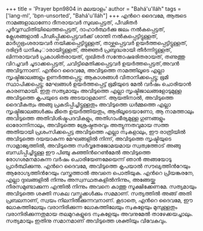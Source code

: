 +++
title = 'Prayer bpn9804 in മലയാളം'
author = "Bahá'u'lláh"
tags = ['lang-ml', 'bpn-unsorted', "Bahá'u'lláh"]
+++
എന്‍റെ ദൈവമേ, ആരുടെ നാമങ്ങളാലാണോ ദീനരായവര്‍ സുഖപ്പെട്ടത്, പീഢിതര്‍ പൂര്‍വ്വസ്ഥിതിയിലെത്തപ്പെട്ടത്, ദാഹാര്‍ത്ഥര്‍ക്കു ജലം നല്‍കപ്പെട്ടത്, ക്ലേശങ്ങളാല്‍ പീഢിപ്പിക്കപ്പെട്ടവര്‍ക്ക് ശാന്തി നല്‍കപ്പെട്ടിട്ടുള്ളത്, മാര്‍ഗ്ഗഭ്രംശരായവര്‍ നയിക്കപ്പെട്ടിട്ടുള്ളത്, താഴ്ത്തപ്പെട്ടവര്‍ ഉയര്‍ത്തപ്പെട്ടിട്ടുള്ളത്, ദരിദ്രര്‍ ധനികډാരായിട്ടുള്ളത്, അജ്ഞര്‍ പ്രബുദ്ധരായി തീര്‍ന്നിട്ടുള്ളത്, ഖിന്നരായവര്‍ പ്രകാശിതരായത്, ദുഃഖിതര്‍ സന്തോഷഭരിതരായത്, തണുത്തു വിറച്ചവര്‍ ചൂടാക്കപ്പെട്ടത്, ചവിട്ടിമെതിക്കപ്പെട്ടവര്‍ ഉയര്‍ത്തപ്പെട്ടത്,അവന്‍ അവിടുന്നാണ്. എന്‍റെ ദൈവമേ, അവിടുത്തെ നാമത്തിലൂടെ എല്ലാ സൃഷ്ടിജാലങ്ങളും ഉണര്‍ത്തപ്പെട്ടു; ആകാശങ്ങള്‍ വിതാനിക്കപ്പെട്ടു; ഭൂമി സ്ഥാപിക്കപ്പെട്ടു; മേഘങ്ങള്‍ ഉയര്‍ത്തപ്പെട്ട് ഭൂമിയുടെ മേല്‍ വര്‍ഷം ചൊരിയാന്‍ കാരണമായി. ഇതു സത്യമായും അവിടുത്തെ എല്ലാ സൃഷ്ടിജാലങ്ങളോടുമുള്ള അവിടുത്തെ കൃപയുടെ ഒരു അടയാളമാണ്.
ആയതിനാല്‍, അവിടുത്തെ ദൈവീകത്വം അങ്ങു പ്രകടിപ്പിച്ചിട്ടുള്ളതും അവിടുത്തെ ധര്‍മ്മത്തെ എല്ലാ സൃഷ്ടിജാലങ്ങള്‍ക്കും മീതെ ഉയര്‍ത്തിയതും, ആരിലൂടെയാണോ, ആ നാമത്താലും അവിടുത്തെ അതിവിശിഷ്ടപദവികളും, അതിഗാംഭീര്യമുള്ള ഗുണങ്ങളും ഓരോന്നിനാലും, അവിടുത്തെ ശ്രേഷ്ഠതരവും അത്യുന്നതവുമായ സത്ത അതിയായി പ്രശംസിക്കപ്പെട്ട അവിടുത്തെ എല്ലാ നډകളാലും, ഈ രാത്രിയില്‍ അവിടുത്തെ ദയയാകുന്ന മേഘങ്ങളില്‍ നിന്ന്, അവിടുത്തെ സൃഷ്ടിയുടെ സാമ്രാജ്യത്തില്‍, അവിടുത്തെ സര്‍വ്വതേജോമയമായ സ്വത്വത്തോട് അങ്ങു ബന്ധിപ്പിച്ചിട്ടുള്ള ഈ പിഞ്ചു കുഞ്ഞിന്‍റെണ്‍മേല്‍ അവിടുത്തെ രോഗശമനമാകുന്ന വര്‍ഷം ചൊരിയേണമേയെന്ന് ഞാന്‍ അങ്ങയോടു പ്രാര്‍ത്ഥിക്കുന്നു. എന്‍റെ ദൈവമേ, അവിടുത്തെ കൃപയാല്‍ സൗഖ്യത്തിന്‍റേയും ആരോഗ്യത്തിന്‍റേയും വസ്ത്രത്താല്‍ അവനെ പൊതിയുക. എന്‍റെ പ്രിയങ്കരനേ, എല്ലാ ദുഃഖങ്ങളില്‍ നിന്നും അസ്വസ്ഥതകളില്‍നിന്നും, അങ്ങേയ്ക്കു നീരസമുണ്ടാക്കുന്ന എന്തില്‍ നിന്നും അവനെ കാത്തു സൂക്ഷിക്കേണമേ. 
സത്യമായും അവിടുത്തെ ശക്തി സകല വസ്തുക്കള്‍ക്കും സമമാണ്. സത്യത്തില്‍ അങ്ങ് അതി പ്രബലനാണ്, സ്വയം നിലനില്‍ക്കുന്നവനാണ്. കൂടാതെ, എന്‍റെ ദൈവമേ, ഈ ലോകത്തിലേയും വരാനിരിക്കുന്ന ലോകത്തിലേയും നډകളേയും മുമ്പുള്ളതും വരാനിരിക്കുന്നതുമായ തലമുറകളുടെ നډകളേയും അവനുമേല്‍  താഴേക്കയച്ചാലും. സത്യമായും ഇതിനു സമാനമാണ് അവിടുത്തെ ശക്തിയും വിവേകവും.
